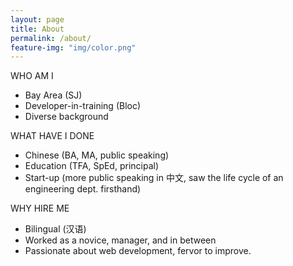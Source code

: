 ```yaml
---
layout: page
title: About
permalink: /about/
feature-img: "img/color.png"
---
```


WHO AM I
- Bay Area (SJ)
- Developer-in-training (Bloc)
- Diverse background

WHAT HAVE I DONE
- Chinese (BA, MA, public speaking)
- Education (TFA, SpEd, principal)
- Start-up (more public speaking in 中文, saw the life cycle of an engineering dept. firsthand)

WHY HIRE ME
- Bilingual (汉语)
- Worked as a novice, manager, and in between
- Passionate about web development, fervor to improve.
